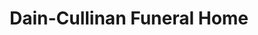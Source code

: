 ---
title: "Dain-Cullinan Funeral Home"
url: /oswego/dain-cullinan-funeral-home/
shop: funeral directors
---